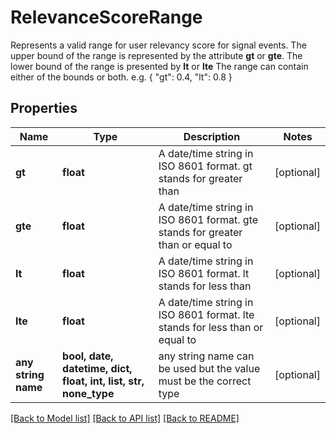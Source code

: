 # RelevanceScoreRange

Represents a valid range for user relevancy score for signal events. The upper bound of the range is represented by the attribute **gt** or **gte**. The lower bound of the range is presented by **lt** or **lte** The range can contain either of the bounds or both. e.g. { \"gt\": 0.4, \"lt\": 0.8 } 

## Properties
Name | Type | Description | Notes
------------ | ------------- | ------------- | -------------
**gt** | **float** | A date/time string in ISO 8601 format. gt stands for greater than | [optional] 
**gte** | **float** | A date/time string in ISO 8601 format. gte stands for greater than or equal to | [optional] 
**lt** | **float** | A date/time string in ISO 8601 format. lt stands for less than | [optional] 
**lte** | **float** | A date/time string in ISO 8601 format. lte stands for less than or equal to | [optional] 
**any string name** | **bool, date, datetime, dict, float, int, list, str, none_type** | any string name can be used but the value must be the correct type | [optional]

[[Back to Model list]](../README.md#documentation-for-models) [[Back to API list]](../README.md#documentation-for-api-endpoints) [[Back to README]](../README.md)



